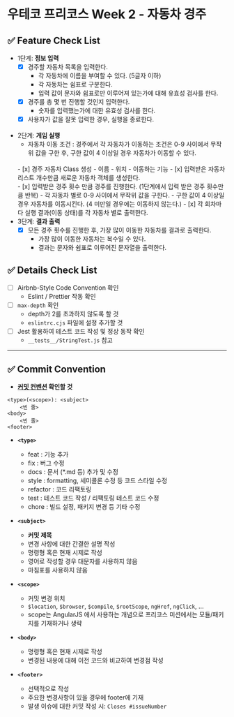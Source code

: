 # 우테코 프리코스 Week 2 - 자동차 경주

## ✅ Feature Check List

- 1단계: **정보 입력**
  - [x] 경주할 자동차 목록을 입력한다.
    - 각 자동차에 이름을 부여할 수 있다. (5글자 이하)
    - 각 자동차는 쉼표로 구분한다.
    - 입력 값이 문자와 쉼표로만 이루어져 있는가에 대해 유효성 검사를 한다.
  - [x] 경주를 총 몇 번 진행할 것인지 입력한다.
    - 숫자를 입력했는가에 대한 유효성 검사를 한다.
  - [x] 사용자가 값을 잘못 입력한 경우, 실행을 종료한다.
  </br>
- 2단계: **게임 실행**
  - 자동차 이동 조건 : 경주에서 각 자동차가 이동하는 조건은 0-9 사이에서 무작위 값을 구한 후, 구한 값이 4 이상일 경우 자동차가 이동할 수 있다.
  </br>
  - [x] 경주 자동차 Class 생성
    - 이름
    - 위치
    - 이동하는 기능
  - [x] 입력받은 자동차 리스트 개수만큼 새로운 자동차 객체를 생성한다.
  </br>
  - [x] 입력받은 경주 횟수 만큼 경주를 진행한다. (1단계에서 입력 받은 경주 횟수만큼 반복)
    - 각 자동차 별로 0-9 사이에서 무작위 값을 구한다.
    - 구한 값이 4 이상일 경우 자동차를 이동시킨다. (4 미만일 경우에는 이동하지 않는다.)
  - [x] 각 회차마다 실행 결과(이동 상태)를 각 자동차 별로 출력한다.
  </br>
- 3단계: **결과 출력**
  - [x] 모든 경주 횟수를 진행한 후, 가장 많이 이동한 자동차를 결과로 출력한다.
    - 가장 많이 이동한 자동차는 복수일 수 있다.
    - 결과는 문자와 쉼표로 이루어진 문자열을 출력한다.

## ✅ Details Check List

- [ ] Airbnb-Style Code Convention 확인
  - Eslint / Prettier 작동 확인
- [ ] `max-depth` 확인
  - depth가 2를 초과하지 않도록 할 것
  - `eslintrc.cjs` 파일에 설정 추가할 것
- [ ] Jest 활용하여 테스트 코드 작성 및 정상 동작 확인
  - `__tests__/StringTest.js` 참고

---

## ✅ Commit Convention

- **[커밋 컨벤션](https://gist.github.com/stephenparish/9941e89d80e2bc58a153) 확인할 것**

```
<type>(<scope>): <subject>
    <빈 줄>
<body>
    <빈 줄>
<footer>
```

- **`<type>`**

  - feat : 기능 추가
  - fix : 버그 수정
  - docs : 문서 (\*.md 등) 추가 및 수정
  - style : formatting, 세미콜론 수정 등 코드 스타일 수정
  - refactor : 코드 리팩토링
  - test : 테스트 코드 작성 / 리팩토링 테스트 코드 수정
  - chore : 빌드 설정, 패키지 변경 등 기타 수정

- **`<subject>`**

  - **커밋 제목**
  - 변경 사항에 대한 간결한 설명 작성
  - 명령형 혹은 현재 시제로 작성
  - 영어로 작성할 경우 대문자를 사용하지 않음
  - 마침표를 사용하지 않음

- **`<scope>`**

  - 커밋 변경 위치
  - `$location`, `$browser`, `$compile`, `$rootScope`, `ngHref`, `ngClick`, ...
  - scope는 AngularJS 에서 사용하는 개념으로 프리코스 미션에서는 모듈/패키지를 기재하거나 생략

- **`<body>`**

  - 명령형 혹은 현재 시제로 작성
  - 변경된 내용에 대해 이전 코드와 비교하여 변경점 작성

- **`<footer>`**
  - 선택적으로 작성
  - 주요한 변경사항이 있을 경우에 footer에 기재
  - 발생 이슈에 대한 커밋 작성 시: `Closes #issueNumber`
